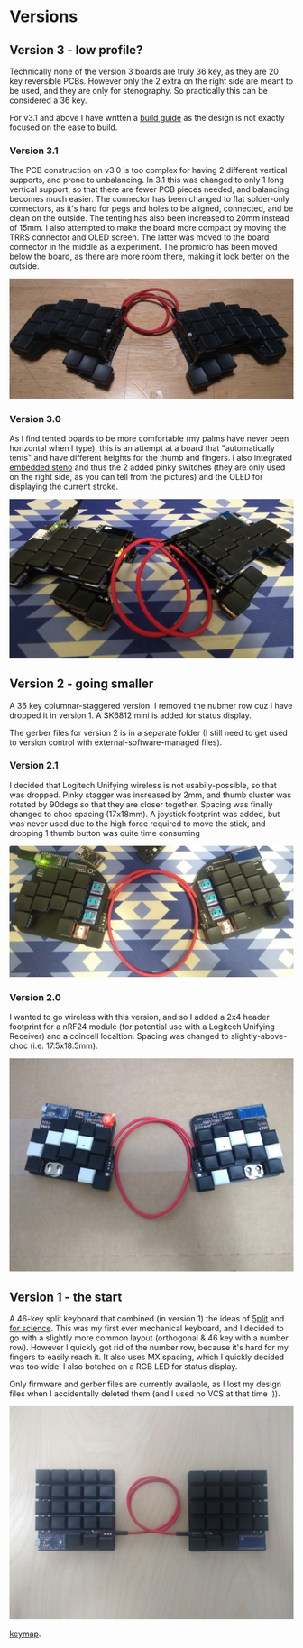 # Versions

## Version 3 - low profile?

Technically none of the version 3 boards are truly 36 key, as they are 20 key reversible PCBs. However only the 2 extra on the right side are meant to be used, and they are only for stenography. So practically this can be considered a 36 key.

For v3.1 and above I have written a [build guide](build-v3.1+.md) as the design is not exactly focused on the ease to build.

### Version 3.1

The PCB construction on v3.0 is too complex for having 2 different vertical supports, and prone to unbalancing. In 3.1 this was changed to only 1 long vertical support, so that there are fewer PCB pieces needed, and balancing becomes much easier. The connector has been changed to flat solder-only connectors, as it's hard for pegs and holes to be aligned, connected, and be clean on the outside. The tenting has also been increased to 20mm instead of 15mm. I also attempted to make the board more compact by moving the TRRS connector and OLED screen. The latter was moved to the board connector in the middle as a experiment. The promicro has been moved below the board, as there are more room there, making it look better on the outside.

![](pics/v3.1.jpg)

### Version 3.0

As I find tented boards to be more comfortable (my palms have never been horizontal when I type), this is an attempt at a board that "automatically tents" and have different heights for the thumb and fingers. I also integrated [embedded steno](https://github.com/crides/steno) and thus the 2 added pinky switches (they are only used on the right side, as you can tell from the pictures) and the OLED for displaying the current stroke.

![](pics/v3.0.jpg)

## Version 2 - going smaller

A 36 key columnar-staggered version. I removed the nubmer row cuz I have dropped it in version 1. A SK6812 mini is added for status display.

The gerber files for version 2 is in a separate folder (I still need to get used to version control with external-software-managed files).

### Version 2.1

I decided that Logitech Unifying wireless is not usabily-possible, so that was dropped. Pinky stagger was increased by 2mm, and thumb cluster was rotated by 90degs so that they are closer together. Spacing was finally changed to choc spacing (17x18mm). A joystick footprint was added, but was never used due to the high force required to move the stick, and dropping 1 thumb button was quite time consuming

![](pics/v2.1.jpg)

### Version 2.0

I wanted to go wireless with this version, and so I added a 2x4 header footprint for a nRF24 module (for potential use with a Logitech Unifying Receiver) and a coincell localtion. Spacing was changed to slightly-above-choc (i.e. 17.5x18.5mm).

![](pics/v2.0.jpg)

## Version 1 - the start

A 46-key split keyboard that combined (in version 1) the ideas of [5plit](https://oddrocketkeyboards.blogspot.com/2018/05/5plit-v2.html) and [for science](https://github.com/peej/for-science-keyboard). This was my first ever mechanical keyboard, and I decided to go with a slightly more common layout (orthogonal & 46 key with a number row). However I quickly got rid of the number row, because it's hard for my fingers to easily reach it. It also uses MX spacing, which I quickly decided was too wide. I also botched on a RGB LED for status display.

Only firmware and gerber files are currently available, as I lost my design files when I accidentally deleted them (and I used no VCS at that time :)).

![](pics/v1.jpg)

[keymap](http://www.keyboard-layout-editor.com/#/gists/f470cb5798ff4dc8b27f680a605061f3). 
